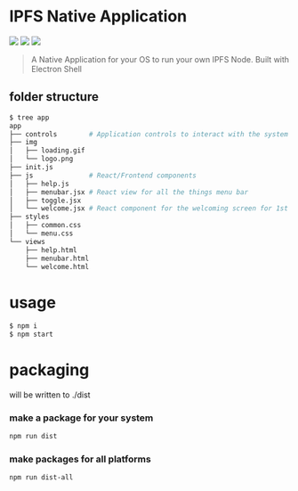 IPFS Native Application
=======================

[![](https://img.shields.io/badge/made%20by-Protocol%20Labs-blue.svg?style=flat-square)](http://ipn.io) [![](https://img.shields.io/badge/project-IPFS-blue.svg?style=flat-square)](http://ipfs.io/) [![](https://img.shields.io/badge/freenode-%23ipfs-blue.svg?style=flat-square)](http://webchat.freenode.net/?channels=%23ipfs) 

> A Native Application for your OS to run your own IPFS Node. Built with Electron Shell

## folder structure

```bash
$ tree app
app
├── controls        # Application controls to interact with the system
├── img
│   ├── loading.gif
│   └── logo.png
├── init.js
├── js              # React/Frontend components
│   ├── help.js
│   ├── menubar.jsx # React view for all the things menu bar
│   ├── toggle.jsx
│   └── welcome.jsx # React component for the welcoming screen for 1st time users
├── styles
│   ├── common.css
│   └── menu.css
└── views
    ├── help.html
    ├── menubar.html
    └── welcome.html
```

# usage

```bash
$ npm i
$ npm start
```

# packaging

will be written to ./dist

### make a package for your system

```bash
npm run dist
```

### make packages for all platforms

```bash
npm run dist-all
```
